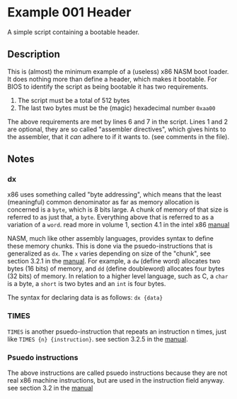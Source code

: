 # Example 001 Header

A simple script containing a bootable header.

## Description

This is (almost) the minimum example of a (useless) x86 NASM boot loader. It does nothing more than define a header, which makes it bootable. For BIOS to identify the script as being bootable it has two requirements.

1. The script must be a total of 512 bytes
1. The last two bytes must be the (magic) hexadecimal number `0xaa00`

The above requirements are met by lines 6 and 7 in the script. Lines 1 and 2 are optional, they are so called "assembler directives", which gives hints to the assembler, that it _can_ adhere to if it wants to. (see comments in the file).

## Notes

### dx

x86 uses something called "byte addressing", which means that the least (meaningful) common denominator as far as memory allocation is concerned is a `byte`, which is 8 bits large. A chunk of memory of that size is referred to as just that, a `byte`. Everything above that is referred to as a variation of a `word`. read more in volume 1, section 4.1 in the intel x86 [manual][IntelManual]

NASM, much like other assembly languages, provides syntax to define these memory chunks. This is done via the psuedo-instructions that is generalized as `dx`. The `x` varies depending on size of the "chunk", see section 3.2.1 in the [manual][NasmManual]. For example, a `dw` (define word) allocates two bytes (16 bits) of memory, and `dd` (define doubleword) allocates four bytes (32 bits) of memory. In relation to a higher level language, such as C, a `char` is a byte, a `short` is two bytes and an `int` is four bytes.

The syntax for declaring data is as follows: `dx {data}`

### TIMES

`TIMES` is another psuedo-instruction that repeats an instruction n times, just like `TIMES {n} {instruction}`. see section 3.2.5 in the [manual][NasmManual2].
### Psuedo instructions

The above instructions are called psuedo instructions because they are not real x86 machine instructions, but are used in the instruction field anyway. see section 3.2 in the [manual][NasmManual3]

[IntelManual]: https://software.intel.com/content/www/us/en/develop/articles/intel-sdm.html
[NasmManual]: https://nasm.us/doc/nasmdoc3.html#section-3.2.1
[NasmManual2]: https://nasm.us/doc/nasmdoc3.html#section-3.2.5
[NasmManual3]: https://nasm.us/doc/nasmdoc3.html#section-3.2